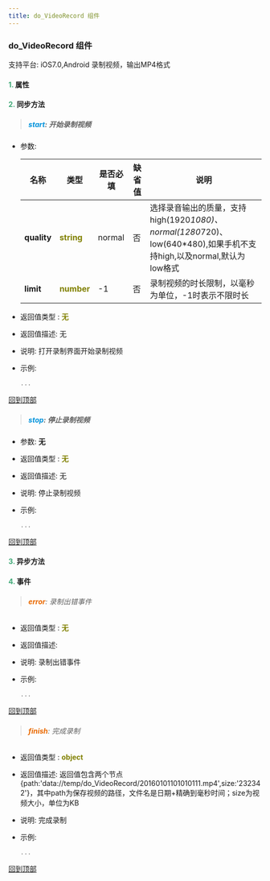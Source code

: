```yaml
---
title: do_VideoRecord 组件
---
```


### do_VideoRecord 组件

 支持平台: iOS7.0,Android
 录制视频，输出MP4格式

#### <font color ='#40A977'>**1.**</font> 属性

#### <font color ='#40A977'>**2.**</font> 同步方法

>##### <font color ='#0092db'>**start**</font>: 开始录制视频

- 参数:

  名称 | 类型 |是否必填|缺省值|说明
  ---- |-------------  |--------------|--------|------
  **quality** |<font color ='#808000'>**string**</font> | normal | 否|选择录音输出的质量，支持high(1920*1080)、normal(1280*720)、low(640*480),如果手机不支持high,以及normal,默认为low格式
  **limit** |<font color ='#808000'>**number**</font> | -1 | 否|录制视频的时长限制，以毫秒为单位，-1时表示不限时长
- 返回值类型 : <font color ='#808000'>**无**</font>
- 返回值描述: 无
- 说明: 打开录制界面开始录制视频
- 示例:

  ```javascript
  ...

  ```

[回到顶部](#top)

>##### <font color ='#0092db'>**stop**</font>: 停止录制视频

- 参数: **无**
- 返回值类型 : <font color ='#808000'>**无**</font>
- 返回值描述: 无
- 说明: 停止录制视频
- 示例:

  ```javascript
  ...

  ```

[回到顶部](#top)

#### <font color ='#40A977'>**3.**</font> 异步方法


#### <font color ='#40A977'>**4.**</font> 事件

>###### <font color ='#e96900'>**error**</font>: 录制出错事件

- 返回值类型 : <font color ='#808000'>**无**</font>
- 返回值描述: 
- 说明: 录制出错事件
- 示例:

  ```javascript
  ...

  ```

[回到顶部](#top)

>###### <font color ='#e96900'>**finish**</font>: 完成录制

- 返回值类型 : <font color ='#808000'>**object**</font>
- 返回值描述: 返回值包含两个节点{path:'data://temp/do_VideoRecord/20160101101010111.mp4',size:'232342'}，其中path为保存视频的路径，文件名是日期+精确到毫秒时间；size为视频大小，单位为KB
- 说明: 完成录制
- 示例:

  ```javascript
  ...

  ```

[回到顶部](#top)



